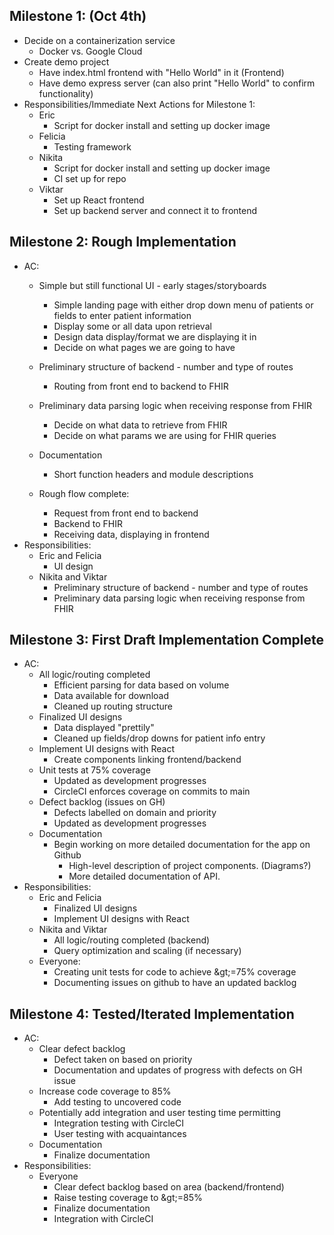 ## Milestone 1: (Oct 4th)

- Decide on a containerization service
  - Docker vs. Google Cloud
- Create demo project
  - Have index.html frontend with &quot;Hello World&quot; in it (Frontend)
  - Have demo express server (can also print &quot;Hello World&quot; to confirm functionality)
- Responsibilities/Immediate Next Actions for Milestone 1:
  - Eric
    - Script for docker install and setting up docker image
  - Felicia
    - Testing framework
  - Nikita
    - Script for docker install and setting up docker image
    - CI set up for repo
  - Viktar
    - Set up React frontend
    - Set up backend server and connect it to frontend

## Milestone 2: Rough Implementation

- AC:
  - Simple but still functional UI - early stages/storyboards
    - Simple landing page with either drop down menu of patients or fields to enter patient information
    - Display some or all data upon retrieval
    - Design data display/format we are displaying it in
    - Decide on what pages we are going to have
  - Preliminary structure of backend - number and type of routes
    - Routing from front end to backend to FHIR
  - Preliminary data parsing logic when receiving response from FHIR
    - Decide on what data to retrieve from FHIR
    - Decide on what params we are using for FHIR queries
  - Documentation
    - Short function headers and module descriptions

  - Rough flow complete:
    - Request from front end to backend
    - Backend to FHIR
    - Receiving data, displaying in frontend
- Responsibilities:
  - Eric and Felicia
    - UI design
  - Nikita and Viktar
    - Preliminary structure of backend - number and type of routes
    - Preliminary data parsing logic when receiving response from FHIR

## Milestone 3: First Draft Implementation Complete

- AC:
  - All logic/routing completed
    - Efficient parsing for data based on volume
    - Data available for download
    - Cleaned up routing structure
  - Finalized UI designs
    - Data displayed &quot;prettily&quot;
    - Cleaned up fields/drop downs for patient info entry
  - Implement UI designs with React
    - Create components linking frontend/backend
  - Unit tests at 75% coverage
    - Updated as development progresses
    - CircleCI enforces coverage on commits to main
  - Defect backlog (issues on GH)
    - Defects labelled on domain and priority
    - Updated as development progresses
  - Documentation
    - Begin working on more detailed documentation for the app on Github
      - High-level description of project components. (Diagrams?)
      - More detailed documentation of API.
- Responsibilities:
  - Eric and Felicia
    - Finalized UI designs
    - Implement UI designs with React
  - Nikita and Viktar
    - All logic/routing completed (backend)
    - Query optimization and scaling (if necessary)
  - Everyone:
    - Creating unit tests for code to achieve \&gt;=75% coverage
    - Documenting issues on github to have an updated backlog

## Milestone 4: Tested/Iterated Implementation

- AC:
  - Clear defect backlog
    - Defect taken on based on priority
    - Documentation and updates of progress with defects on GH issue
  - Increase code coverage to 85%
    - Add testing to uncovered code
  - Potentially add integration and user testing time permitting
    - Integration testing with CircleCI
    - User testing with acquaintances
  - Documentation
    - Finalize documentation
- Responsibilities:
  - Everyone
    - Clear defect backlog based on area (backend/frontend)
    - Raise testing coverage to \&gt;=85%
    - Finalize documentation
    - Integration with CircleCI
